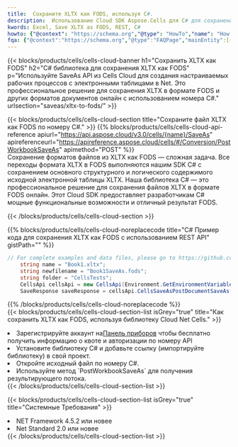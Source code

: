 ```yaml
---
title:  Сохраните XLTX как FODS, используя C#.
description:  Использование Cloud SDK Aspose.Cells для C# для сохранения файла формата XLTX как файла формата FODS.
kwords: Excel, Save XLTX as FODS, REST, C#
howto: {"@context": "https://schema.org","@type": "HowTo","name": "How to save XLTX as FODS using the Cells Cloud Net library.","description": "How to save XLTX as FODS using the Cells Cloud Net library.","image": {"@type": "ImageObject"},"url": "/net/saveas/xltx-to-fods/","step": [{ "@type": "HowToStep","name": "How to save XLTX as FODS using the Cells Cloud Net library. step 1", "image": {"@type": "ImageObject",},"url": "/net/saveas/xltx-to-fods/","text": "Register an account at <a href='https://dashboard.aspose.cloud/'>Dashboard</a> to get free API quota & authorization details",},{ "@type": "HowToStep","name": "How to save XLTX as FODS using the Cells Cloud Net library. step 1", "image": {"@type": "ImageObject",},"url": "/net/saveas/xltx-to-fods/","text": "Install C# library and add the reference (import the library) to your project.",},{ "@type": "HowToStep","name": "How to save XLTX as FODS using the Cells Cloud Net library. step 1", "image": {"@type": "ImageObject",},"url": "/net/saveas/xltx-to-fods/","text": "Open the source file in C#",},{ "@type": "HowToStep","name": "How to save XLTX as FODS using the Cells Cloud Net library. step 1", "image": {"@type": "ImageObject",},"url": "/net/saveas/xltx-to-fods/","text": "Use the `PostWorkbookSaveAs` method to retrieve the resulting stream.",}, ],"supply": {"@type": "HowToSupply","name": "document"},"tool": [{"@type": "HowToTool","name": "Visual Studio, Visual Studio Code, Rider"},{"@type": "HowToTool","name": "Aspose Cells"}],"totalTime": "PT6M"}
fqa: {"@context":"https://schema.org","@type":"FAQPage","mainEntity":[{"@type":"Question","name":"Why save file as other formats file in C# using REST API?","acceptedAnswer":{"@type":"Answer","text":"Documents are encoded in many ways, and some files may be incompatible with the software you use. To open and read such files, just save them as appropriate file formats.<br/><ol><li>Install .NET SDK and add the reference (import the library) to your project.</li><li>Open the source file in C# using REST API.</li><li>Call the PostWorkbookSaveAsRequest() method, passing an output filename with required extension.</li><li>Get the result of save as a separate file.</li></ol>"}},{"@type":"Question","name":"What file formats can I save as with your C# library?","acceptedAnswer":{"@type":"Answer","text":"We support a variety of file formats for conversion using .NET library, including XLSX, Excel, xls , PDF, CSV, HTML, Markdown, XML, PNG, JPG, TIFF, Json, TXT and many more."}},{"@type":"Question","name":"What is the maximum allowed file size for conversion using this .NET library?","acceptedAnswer":{"@type":"Answer","text":"There are no file size limits for format conversions using .NET library."}}]}
---
```

{{< blocks/products/cells/cells-cloud-banner h1="Сохранить XLTX как FODS" h2="C# библиотека для сохранения XLTX как FODS" p="Используйте SaveAs API из Cells Cloud для создания настраиваемых рабочих процессов с электронными таблицами в Net. Это профессиональное решение для сохранения XLTX в формате FODS и других форматов документов онлайн с использованием номера C#." urlsection="saveas/xltx-to-fods/" >}}

{{< blocks/products/cells/cells-cloud-section title="Сохраните файл XLTX как FODS по номеру C#." >}}
{{% blocks/products/cells/cells-cloud-api-reference apiurl="https://api.aspose.cloud/v3.0/cells/{name}/SaveAs" apireferenceurl="https://apireference.aspose.cloud/cells/#/Conversion/PostWorkbookSaveAs" apimethod="POST" %}}
<br/>
Сохранение форматов файлов из XLTX как FODS — сложная задача. Все переходы формата XLTX в FODS выполняются нашим SDK C# с сохранением основного структурного и логического содержимого исходной электронной таблицы XLTX. Наша библиотека C# — это профессиональное решение для сохранения файлов XLTX в формате FODS онлайн. Этот Cloud SDK предоставляет разработчикам C# мощные функциональные возможности и отличный результат FODS.

{{< /blocks/products/cells/cells-cloud-section >}}

{{% blocks/products/cells/cells-cloud-noreplacecode title="C# Пример кода для сохранения XLTX как FODS с использованием REST API" gistPath="" %}}
  
```cs
// For complete examples and data files, please go to https://github.com/aspose-cells-cloud/aspose-cells-cloud-dotnet/
    string name = "Book1.xltx";
    string newfilename = "Book1SaveAs.fods";
    string folder = "CellsTests";
    CellsApi cellsApi = new CellsApi(Environment.GetEnvironmentVariable("ProductClientId"), Environment.GetEnvironmentVariable("ProductClientSecret"));
    SaveResponse saveResponse = cellsApi.CellsSaveAsPostDocumentSaveAs(name, null, newfilename, null,null,folder);
```
  
{{% /blocks/products/cells/cells-cloud-noreplacecode %}}
<br/>
{{< blocks/products/cells/cells-cloud-section-list isGrey="true" title="Как сохранить XLTX как FODS, используя библиотеку Cloud Net Cells." >}}
<li> Зарегистрируйте аккаунт на<a href="https://dashboard.aspose.cloud/">Панель приборов</a> чтобы бесплатно получить информацию о квоте и авторизации по номеру API</li>
<li>Установите библиотеку C# и добавьте ссылку (импортируйте библиотеку) в свой проект.</li>
<li>Откройте исходный файл по номеру C#.</li>
<li>Используйте метод `PostWorkbookSaveAs` для получения результирующего потока.</li>
{{< /blocks/products/cells/cells-cloud-section-list >}}

{{< blocks/products/cells/cells-cloud-section-list isGrey="true" title="Системные Требования" >}}
<li>NET Framework 4.5.2 или новее</li>
<li>Net Standard 2.0 или новее</li>
{{< /blocks/products/cells/cells-cloud-section-list >}}
